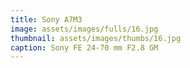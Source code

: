 ```yaml
---
title: Sony A7M3
image: assets/images/fulls/16.jpg
thumbnail: assets/images/thumbs/16.jpg
caption: Sony FE 24-70 mm F2.8 GM
---
```

